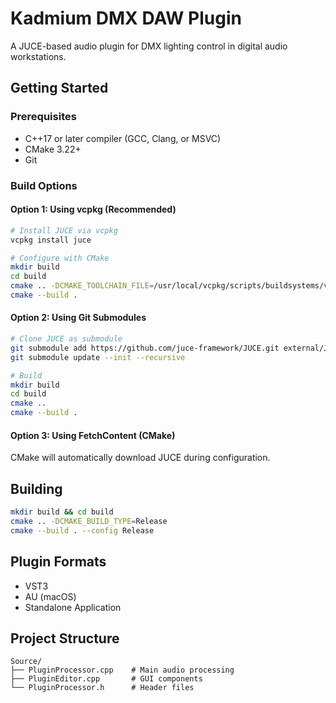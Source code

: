 # Kadmium DMX DAW Plugin

A JUCE-based audio plugin for DMX lighting control in digital audio workstations.

## Getting Started

### Prerequisites
- C++17 or later compiler (GCC, Clang, or MSVC)
- CMake 3.22+
- Git

### Build Options

#### Option 1: Using vcpkg (Recommended)
```bash
# Install JUCE via vcpkg
vcpkg install juce

# Configure with CMake
mkdir build
cd build
cmake .. -DCMAKE_TOOLCHAIN_FILE=/usr/local/vcpkg/scripts/buildsystems/vcpkg.cmake
cmake --build .
```

#### Option 2: Using Git Submodules
```bash
# Clone JUCE as submodule
git submodule add https://github.com/juce-framework/JUCE.git external/JUCE
git submodule update --init --recursive

# Build
mkdir build
cd build
cmake ..
cmake --build .
```

#### Option 3: Using FetchContent (CMake)
CMake will automatically download JUCE during configuration.

## Building

```bash
mkdir build && cd build
cmake .. -DCMAKE_BUILD_TYPE=Release
cmake --build . --config Release
```

## Plugin Formats
- VST3
- AU (macOS)
- Standalone Application

## Project Structure
```
Source/
├── PluginProcessor.cpp    # Main audio processing
├── PluginEditor.cpp       # GUI components
└── PluginProcessor.h      # Header files
```
